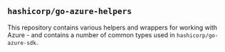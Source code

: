 ## `hashicorp/go-azure-helpers`

This repository contains various helpers and wrappers for working with Azure - and contains a number of common types used in `hashicorp/go-azure-sdk`.
